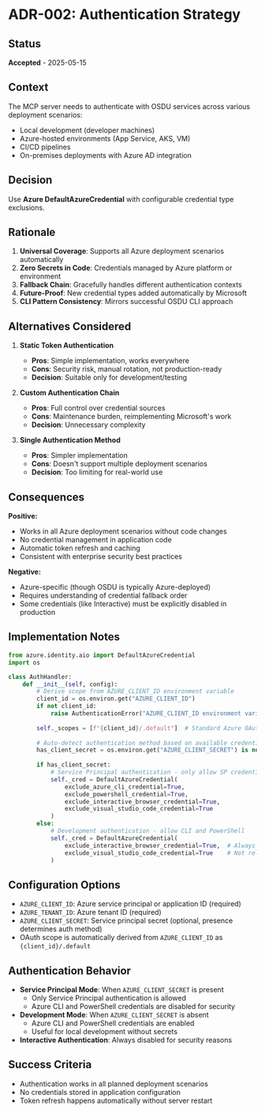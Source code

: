 # ADR-002: Authentication Strategy

## Status
**Accepted** - 2025-05-15

## Context
The MCP server needs to authenticate with OSDU services across various deployment scenarios:
- Local development (developer machines)
- Azure-hosted environments (App Service, AKS, VM)
- CI/CD pipelines
- On-premises deployments with Azure AD integration

## Decision
Use **Azure DefaultAzureCredential** with configurable credential type exclusions.

## Rationale
1. **Universal Coverage**: Supports all Azure deployment scenarios automatically
2. **Zero Secrets in Code**: Credentials managed by Azure platform or environment
3. **Fallback Chain**: Gracefully handles different authentication contexts
4. **Future-Proof**: New credential types added automatically by Microsoft
5. **CLI Pattern Consistency**: Mirrors successful OSDU CLI approach

## Alternatives Considered
1. **Static Token Authentication**
   - **Pros**: Simple implementation, works everywhere
   - **Cons**: Security risk, manual rotation, not production-ready
   - **Decision**: Suitable only for development/testing

2. **Custom Authentication Chain**
   - **Pros**: Full control over credential sources
   - **Cons**: Maintenance burden, reimplementing Microsoft's work
   - **Decision**: Unnecessary complexity

3. **Single Authentication Method**
   - **Pros**: Simpler implementation
   - **Cons**: Doesn't support multiple deployment scenarios
   - **Decision**: Too limiting for real-world use

## Consequences
**Positive:**
- Works in all Azure deployment scenarios without code changes
- No credential management in application code
- Automatic token refresh and caching
- Consistent with enterprise security best practices

**Negative:**
- Azure-specific (though OSDU is typically Azure-deployed)
- Requires understanding of credential fallback order
- Some credentials (like Interactive) must be explicitly disabled in production

## Implementation Notes
```python
from azure.identity.aio import DefaultAzureCredential
import os

class AuthHandler:
    def __init__(self, config):
        # Derive scope from AZURE_CLIENT_ID environment variable
        client_id = os.environ.get("AZURE_CLIENT_ID")
        if not client_id:
            raise AuthenticationError("AZURE_CLIENT_ID environment variable is required")
            
        self._scopes = [f"{client_id}/.default"]  # Standard Azure OAuth pattern
        
        # Auto-detect authentication method based on available credentials
        has_client_secret = os.environ.get("AZURE_CLIENT_SECRET") is not None
        
        if has_client_secret:
            # Service Principal authentication - only allow SP credential
            self._cred = DefaultAzureCredential(
                exclude_azure_cli_credential=True,
                exclude_powershell_credential=True,
                exclude_interactive_browser_credential=True,
                exclude_visual_studio_code_credential=True
            )
        else:
            # Development authentication - allow CLI and PowerShell
            self._cred = DefaultAzureCredential(
                exclude_interactive_browser_credential=True,  # Always disabled
                exclude_visual_studio_code_credential=True    # Not relevant for server
            )
```

## Configuration Options
- `AZURE_CLIENT_ID`: Azure service principal or application ID (required)
- `AZURE_TENANT_ID`: Azure tenant ID (required)
- `AZURE_CLIENT_SECRET`: Service principal secret (optional, presence determines auth method)
- OAuth scope is automatically derived from `AZURE_CLIENT_ID` as `{client_id}/.default`

## Authentication Behavior
- **Service Principal Mode**: When `AZURE_CLIENT_SECRET` is present
  - Only Service Principal authentication is allowed
  - Azure CLI and PowerShell credentials are disabled for security
- **Development Mode**: When `AZURE_CLIENT_SECRET` is absent  
  - Azure CLI and PowerShell credentials are enabled
  - Useful for local development without secrets
- **Interactive Authentication**: Always disabled for security reasons

## Success Criteria
- Authentication works in all planned deployment scenarios
- No credentials stored in application configuration
- Token refresh happens automatically without server restart